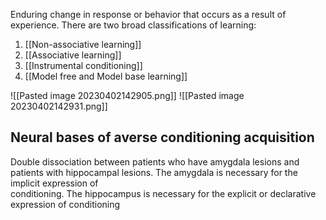 Enduring change in response or behavior that occurs as a result of experience.
There are two broad classifications of learning:  
1. [[Non-associative learning]]  
2. [[Associative learning]]
3. [[Instrumental conditioning]]
4. [[Model free and Model base learning]]

![[Pasted image 20230402142905.png]]
![[Pasted image 20230402142931.png]]


## Neural bases of averse conditioning acquisition

Double dissociation between patients who have amygdala lesions and patients with hippocampal lesions. The amygdala is necessary for the implicit expression of  
conditioning. The hippocampus is necessary for the explicit or declarative expression of conditioning